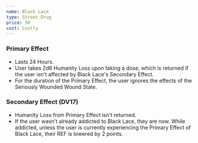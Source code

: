 ```yaml
---
name: Black Lace
type: Street Drug
price: 50
cost: Costly
---
```


### Primary Effect
- Lasts 24 Hours.
- User takes 2d6 Humanity Loss upon taking a dose, which is returned if the user isn't affected  by Black Lace's Secondary Effect.
- For the duration of the Primary Effect, the user ignores the effects of the Seriously Wounded Wound State.

### Secondary Effect (DV17)
- Humanity Loss from Primary Effect isn't returned.
- If the user wasn't already addicted to Black Lace, they are now. While addicted, unless the user is currently experiencing the Primary Effect of Black Lace, their REF is lowered by 2 points.
